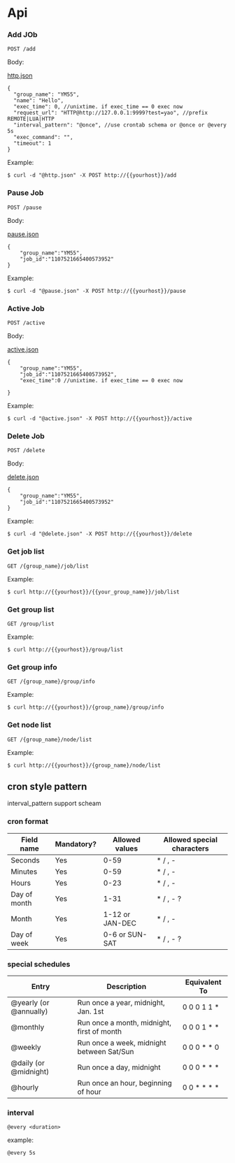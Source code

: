 # Api


### Add JOb

`POST /add`

Body:

[http.json](./testdata/http.json)

```
{
  "group_name": "YM55",
  "name": "Hello",
  "exec_time": 0, //unixtime. if exec_time == 0 exec now
  "request_url": "HTTP@http://127.0.0.1:9999?test=yao", //prefix REMOTE|LUA|HTTP
  "interval_pattern": "@once", //use crontab schema or @once or @every 5s
  "exec_command": "",
  "timeout": 1
}
```

Example:

```
$ curl -d "@http.json" -X POST http://{{yourhost}}/add
```

### Pause Job

`POST /pause`

Body:

[pause.json](./testdata/pause.json)

```
{
    "group_name":"YM55",
    "job_id":"1107521665400573952"
}
```

Example:

```
$ curl -d "@pause.json" -X POST http://{{yourhost}}/pause
```


### Active Job

`POST /active`

Body:

[active.json](./testdata/active.json)

```
{
    "group_name":"YM55",
    "job_id":"1107521665400573952",
    "exec_time":0 //unixtime. if exec_time == 0 exec now

}
```

Example:

```
$ curl -d "@active.json" -X POST http://{{yourhost}}/active
```


### Delete Job

`POST /delete`

Body:

[delete.json](./testdata/delete.json)

```
{
    "group_name":"YM55",
    "job_id":"1107521665400573952"
}
```

Example:

```
$ curl -d "@delete.json" -X POST http://{{yourhost}}/delete
```


### Get job list

`GET /{group_name}/job/list`


Example:

```
$ curl http://{{yourhost}}/{{your_group_name}}/job/list
```


### Get group list

`GET /group/list`


Example:

```
$ curl http://{{yourhost}}/group/list
```


### Get group info

`GET /{group_name}/group/info`


Example:

```
$ curl http://{{yourhost}}/{group_name}/group/info
```


### Get node list

`GET /{group_name}/node/list`


Example:

```
$ curl http://{{yourhost}}/{group_name}/node/list
```




## cron style pattern


interval_pattern support scheam


### cron format

Field name   | Mandatory? | Allowed values  | Allowed special characters
----------   | ---------- | --------------  | --------------------------
Seconds      | Yes        | 0-59            | * / , -
Minutes      | Yes        | 0-59            | * / , -
Hours        | Yes        | 0-23            | * / , -
Day of month | Yes        | 1-31            | * / , - ?
Month        | Yes        | 1-12 or JAN-DEC | * / , -
Day of week  | Yes        | 0-6 or SUN-SAT  | * / , - ?


### special schedules

Entry                  | Description                                | Equivalent To
-----                  | -----------                                | -------------
@yearly (or @annually) | Run once a year, midnight, Jan. 1st        | 0 0 0 1 1 *
@monthly               | Run once a month, midnight, first of month | 0 0 0 1 * *
@weekly                | Run once a week, midnight between Sat/Sun  | 0 0 0 * * 0
@daily (or @midnight)  | Run once a day, midnight                   | 0 0 0 * * *
@hourly                | Run once an hour, beginning of hour        | 0 0 * * * *

### interval

`@every <duration>`

example:

`@every 5s`


